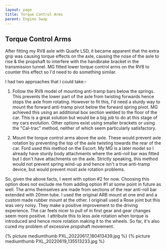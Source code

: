 ```yaml
---
layout: page
title: Torque Control Arms
parent: Engine Swap
---
```

## Torque Control Arms
After fitting my RV8 axle with Quaife LSD, it became apparent that the extra grip was causing torque effects on the axle, causing the nose of the axle to rise & the propshaft to interfere with the handbrake bracket in the transmission tunnel. MG fitted lower torque control arms on the RV8 to counter this effect so I'd need to do something similar.

I had two approaches that I could take:-

1) Follow the RV8 model of mounting anti-tramp bars below the springs. This prevents the lower part of the axle from twisting forwards hence stops the axle from rotating. However to fit this, I'd need a sturdy way to mount the forward anti-tramp pivot below the forward spring pivot. MG achieved this using an additional box section welded to the floor of the car. This is a great solution but would be a big job to do at this stage of my cars evolution. Other options exist using smaller brackets or using the "Cal-trac" method, neither of which seem particularly satisfactory.

2) Mount the torque control arms above the axle. These would prevent axle rotation by preventing the top of the axle twisting towards the rear of the car. Ford used this method on the Escort. My MG is a later model so I already have sturdy body attachments where the anti-roll bar was fitted but I don't have attachments on the axle. Strictly speaking, this method would not prevent spring wind-up and hence isn't a true anti-tramp device, but would prevent most axle rotation problems.

So, given the above facts, I went with option #2 for now. Choosing this option does not exclude me from adding option #1 at some point in future as well. The arms themselves are made from sections of the rear anti-roll bar extended with 20mm tube. I used the original ARB mount at one end and a custom made rubber mount at the other. I originall used a Rose joint but this was very noisy. They make a positive improvement to the driving experience. The car feels nicer to pull of in first gear and gear changes seem more positive. I attribute this to less axle rotation when torque is introduced and hence more rotation making it to the wheels. So far, it's also cured my problem of excessive propshaft movement.

{% picture mediumthumb PXL_20220617_180413439.jpg %}
{% picture mediumthumb PXL_20220619_135513233.jpg %}
